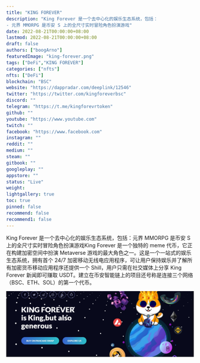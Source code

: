 ```yaml
---
title: "KING FOREVER"
description: "King Forever 是一个去中心化的娱乐生态系统，包括：
- 元界 MMORPG 是币安 S 上的全尺寸实时冒险角色扮演游戏"
date: 2022-08-21T00:00:00+08:00
lastmod: 2022-08-21T00:00:00+08:00
draft: false
authors: ["boogArno"]
featuredImage: "king-forever.png"
tags: ["DeFi","KING FOREVER"]
categories: ["nfts"]
nfts: ["DeFi"]
blockchain: "BSC"
website: "https://dappradar.com/deeplink/12546"
twitter: "https://twitter.com/kingforeverbsc"
discord: ""
telegram: "https://t.me/kingforevrtoken"
github: ""
youtube: "https://www.youtube.com"
twitch: ""
facebook: "https://www.facebook.com"
instagram: ""
reddit: ""
medium: ""
steam: ""
gitbook: ""
googleplay: ""
appstore: ""
status: "Live"
weight: 
lightgallery: true
toc: true
pinned: false
recommend: false
recommend1: false
---
```

King Forever 是一个去中心化的娱乐生态系统，包括：元界 MMORPG 是币安 S 上的全尺寸实时冒险角色扮演游戏King Forever 是一个独特的 meme 代币，它正在构建加密空间中扮演 Metaverse 游戏的最大角色之一。这是一个一站式的娱乐生态系统，拥有首个 24/7 加密移动无线电应用程序，可让用户保持娱乐并了解所有加密货币移动应用程序还提供一个 Shill，用户只需在社交媒体上分享 King Forever 新闻即可赚取 USDT。建立在币安智能链上的项目还号称是连接三个网络（BSC、ETH、SOL）的第一个代币。

![1](1.jpg)